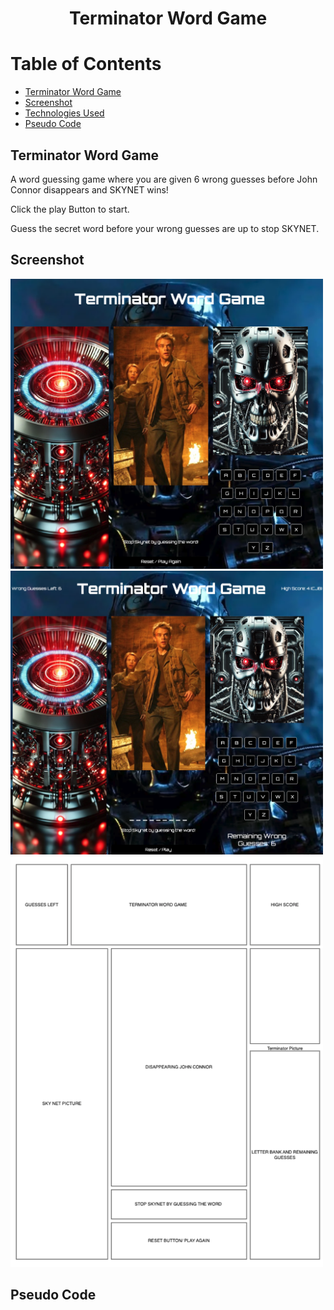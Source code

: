 <h1 id="header" align="center">Terminator Word Game </h1>

# Table of Contents
- [Terminator Word Game ](#TerminatorWordGame)
- [Screenshot](#Screenshot)
- [Technologies Used](#TechnologiesUsed)
- [Pseudo Code](#PseudoCode)



## Terminator Word Game
A word guessing game where you are given 6 wrong guesses before John Connor disappears and SKYNET wins!

Click the play Button to start.

Guess the secret word before your wrong guesses are up to stop SKYNET.


## Screenshot
<img src="/assets/TerminatorWordGameScreenshot.png" alt="Game Screenshot" width="500"/>

<img src="/assets/TerminatorWordGameScreenshot2.png" alt="Game Screenshot" width="500"/>

<img src="/assets/Wireframe.png" alt="Wireframe" width="500"/>



## Pseudo Code




